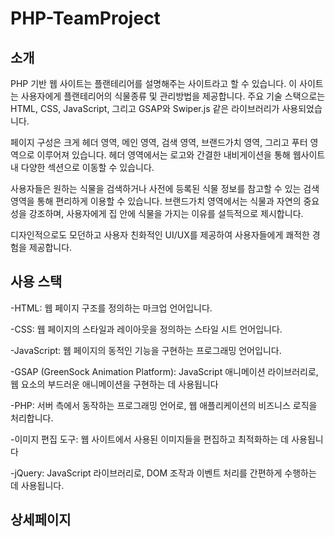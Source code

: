 # PHP-TeamProject
## 소개
PHP 기반 웹 사이트는 플랜테리어를 설명해주는 사이트라고 할 수 있습니다. 이 사이트는 사용자에게 플랜테리어의 식물종류 및 관리방법을 제공합니다. 주요 기술 스택으로는 HTML, CSS, JavaScript, 그리고 GSAP와 Swiper.js 같은 라이브러리가 사용되었습니다.

페이지 구성은 크게 헤더 영역, 메인 영역, 검색 영역, 브랜드가치 영역, 그리고 푸터 영역으로 이루어져 있습니다. 헤더 영역에서는 로고와 간결한 내비게이션을 통해 웹사이트 내 다양한 섹션으로 이동할 수 있습니다. 

사용자들은 원하는 식물을 검색하거나 사전에 등록된 식물 정보를 참고할 수 있는 검색 영역을 통해 편리하게 이용할 수 있습니다. 브랜드가치 영역에서는 식물과 자연의 중요성을 강조하며, 사용자에게 집 안에 식물을 가지는 이유를 설득적으로 제시합니다.

디자인적으로도 모던하고 사용자 친화적인 UI/UX를 제공하여 사용자들에게 쾌적한 경험을 제공합니다.
## 사용 스택

 -HTML: 웹 페이지 구조를 정의하는 마크업 언어입니다.

 -CSS: 웹 페이지의 스타일과 레이아웃을 정의하는 스타일 시트 언어입니다.

 -JavaScript: 웹 페이지의 동적인 기능을 구현하는 프로그래밍 언어입니다.

 -GSAP (GreenSock Animation Platform): JavaScript 애니메이션 라이브러리로, 웹 요소의 부드러운 애니메이션을 구현하는 데 사용됩니다

 -PHP: 서버 측에서 동작하는 프로그래밍 언어로, 웹 애플리케이션의 비즈니스 로직을 처리합니다.

 -이미지 편집 도구: 웹 사이트에서 사용된 이미지들을 편집하고 최적화하는 데 사용됩니다

 -jQuery: JavaScript 라이브러리로, DOM 조작과 이벤트 처리를 간편하게 수행하는 데 사용됩니다.
## 상세페이지
